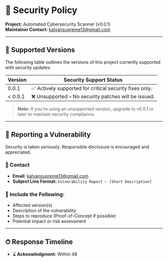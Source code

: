 # 🔐 Security Policy

**Project:** Automated Cybersecurity Scanner (v0.0.1)  
**Maintainer Contact:** kalyansupreme13@gmail.com

---

## 📌 Supported Versions

The following table outlines the versions of this project currently supported with security updates:

| Version  | Security Support Status                                  |
|----------|-----------------------------------------------------------|
| 0.0.1    | ✅ Actively supported for critical security fixes only.   |
| < 0.0.1  | ❌ Unsupported – No security patches will be issued.      |

> **Note:** If you're using an unsupported version, upgrade to v0.0.1 or later to maintain security compliance.

---

## 🚨 Reporting a Vulnerability

Security is taken seriously. Responsible disclosure is encouraged and appreciated.

### 📨 Contact

- **Email:** [kalyansupreme13@gmail.com](mailto:kalyansupreme13@gmail.com)  
- **Subject Line Format:** `Vulnerability Report – [Short Description]`

### 📄 Include the Following:

- Affected version(s)
- Description of the vulnerability
- Steps to reproduce (Proof-of-Concept if possible)
- Potential impact or risk assessment

---

## ⏱ Response Timeline

- ⌛ **Acknowledgment:** Within 48
